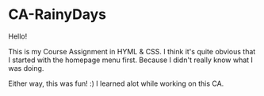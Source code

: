 # CA-RainyDays

Hello!

This is my Course Assignment in HYML & CSS.
I think it's quite obvious that I started with the homepage menu first. Because I didn't really know what I was doing.

Either way, this was fun! :) I learned alot while working on this CA.
